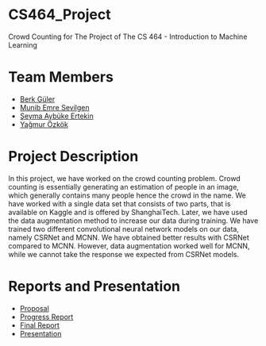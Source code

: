 # CS464_Project
Crowd Counting for The Project of The CS 464 - Introduction to Machine Learning

# Team Members
- [Berk Güler](https://github.com/Wondrous27)
- [Munib Emre Sevilgen](https://github.com/emresevilgen)
- [Şeyma Aybüke Ertekin](https://github.com/aybukeertekin)
- [Yağmur Özkök](https://github.com/yagmurozkok)

# Project Description
In this project, we have worked on the crowd counting problem. Crowd counting is
essentially generating an estimation of people in an image, which generally contains
many people hence the crowd in the name. We have worked with a single data set
that consists of two parts, that is available on Kaggle and is offered by
ShanghaiTech. Later, we have used the data augmentation method to increase
our data during training.
We have trained two different convolutional neural network models on our data,
namely CSRNet and MCNN.
We have obtained better results with CSRNet compared to MCNN. However, data
augmentation worked well for MCNN, while we cannot take the response we
expected from CSRNet models.

# Reports and Presentation
- [Proposal](docs/Proposal.pdf)
- [Progress Report](docs/Progress%20Report.pdf)
- [Final Report](docs/Final%20Report.pdf)
- [Presentation](docs/Presentation.pdf)

